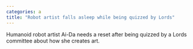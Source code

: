 ```yaml
---
categories: a
title: "Robot artist falls asleep while being quizzed by Lords"
---
```

Humanoid robot artist Ai-Da needs a reset after being quizzed by a Lords committee about how she creates art.